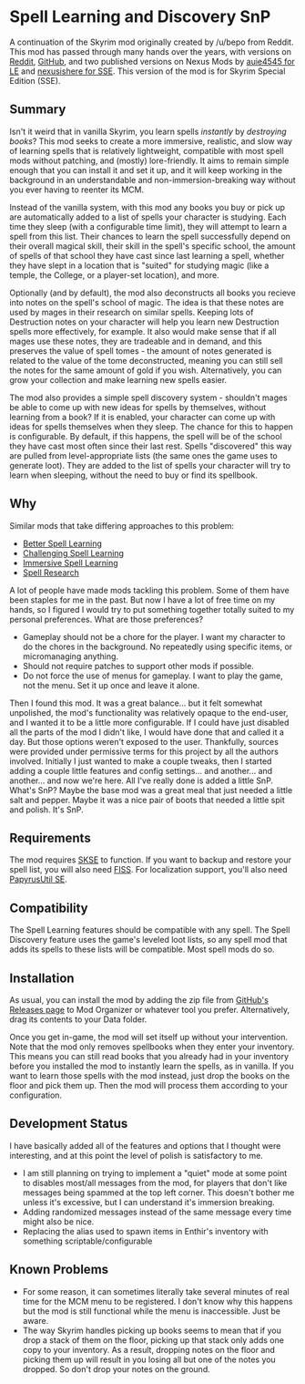 Spell Learning and Discovery SnP
=========================

A continuation of the Skyrim mod originally created by /u/bepo from Reddit. This mod has passed through many hands over the years, with versions on [Reddit](https://www.reddit.com/r/skyrimmods/comments/58lovp/please_adopt_my_mod_spell_learning/), [GitHub](https://github.com/ttrebuchon/Skyrim_Spell_Learning), and two published versions on Nexus Mods by [auie4545 for LE](https://www.nexusmods.com/skyrim/mods/87495) and [nexusishere for SSE](https://www.nexusmods.com/skyrimspecialedition/mods/17446). This version of the mod is for Skyrim Special Edition (SSE).

Summary
-------

Isn't it weird that in vanilla Skyrim, you learn spells *instantly* by *destroying books*? This mod seeks to create a more immersive, realistic, and slow way of learning spells that is relatively lightweight, compatible with most spell mods without patching, and (mostly) lore-friendly. It aims to remain simple enough that you can install it and set it up, and it will keep working in the background in an understandable and non-immersion-breaking way without you ever having to reenter its MCM.

Instead of the vanilla system, with this mod any books you buy or pick up are automatically added to a list of spells your character is studying. Each time they sleep (with a configurable time limit), they will attempt to learn a spell from this list. Their chances to learn the spell successfully depend on their overall magical skill, their skill in the spell's specific school, the amount of spells of that school they have cast since last learning a spell, whether they have slept in a location that is "suited" for studying magic (like a temple, the College, or a player-set location), and more.

Optionally (and by default), the mod also deconstructs all books you recieve into notes on the spell's school of magic. The idea is that these notes are used by mages in their research on similar spells. Keeping lots of Destruction notes on your character will help you learn new Destruction spells more effectively, for example. It also would make sense that if all mages use these notes, they are tradeable and in demand, and this preserves the value of spell tomes - the amount of notes generated is related to the value of the tome deconstructed, meaning you can still sell the notes for the same amount of gold if you wish. Alternatively, you can grow your collection and make learning new spells easier.

The mod also provides a simple spell discovery system - shouldn't mages be able to come up with new ideas for spells by themselves, without learning from a book? If it is enabled, your character can come up with ideas for spells themselves when they sleep. The chance for this to happen is configurable. By default, if this happens, the spell will be of the school they have cast most often since their last rest. Spells "discovered" this way are pulled from level-appropriate lists (the same ones the game uses to generate loot). They are added to the list of spells your character will try to learn when sleeping, without the need to buy or find its spellbook.

Why
-------------

Similar mods that take differing approaches to this problem:

* [Better Spell Learning](https://www.nexusmods.com/skyrimspecialedition/mods/4924)
* [Challenging Spell Learning](https://www.nexusmods.com/skyrimspecialedition/mods/20521)
* [Immersive Spell Learning](https://www.nexusmods.com/skyrimspecialedition/mods/33375)
* [Spell Research](https://www.nexusmods.com/skyrimspecialedition/mods/20983)

A lot of people have made mods tackling this problem. Some of them have been staples for me in the past. But now I have a lot of free time on my hands, so I figured I would try to put something together totally suited to my personal preferences. What are those preferences?

* Gameplay should not be a chore for the player. I want my character to do the chores in the background. No repeatedly using specific items, or micromanaging anything.
* Should not require patches to support other mods if possible.
* Do not force the use of menus for gameplay. I want to play the game, not the menu. Set it up once and leave it alone.

Then I found this mod. It was a great balance... but it felt somewhat unpolished, the mod's functionality was relatively opaque to the end-user, and I wanted it to be a little more configurable. If I could have just disabled all the parts of the mod I didn't like, I would have done that and called it a day. But those options weren't exposed to the user. Thankfully, sources were provided under permissive terms for this project by all the authors involved. Initially I just wanted to make a couple tweaks, then I started adding a couple little features and config settings... and another... and another... and now we're here. All I've really done is added a little SnP. What's SnP? Maybe the base mod was a great meal that just needed a little salt and pepper. Maybe it was a nice pair of boots that needed a little spit and polish. It's SnP.

Requirements
------------

The mod requires [SKSE](https://skse.silverlock.org/) to function. If you want to backup and restore your spell list, you will also need [FISS](https://www.nexusmods.com/skyrimspecialedition/mods/13956). For localization support, you'll also need [PapyrusUtil SE](https://www.nexusmods.com/skyrimspecialedition/mods/13048).

Compatibility
-------------

The Spell Learning features should be compatible with any spell. The Spell Discovery feature uses the game's leveled loot lists, so any spell mod that adds its spells to these lists will be compatible. Most spell mods do so.

Installation
-------------

As usual, you can install the mod by adding the zip file from [GitHub's Releases page](https://github.com/mlim15/Skyrim_Spell_Learning/releases) to Mod Organizer or whatever tool you prefer. Alternatively, drag its contents to your Data folder.

Once you get in-game, the mod will set itself up without your intervention. Note that the mod only removes spellbooks when they enter your inventory. This means you can still read books that you already had in your inventory before you installed the mod to instantly learn the spells, as in vanilla. If you want to learn those spells with the mod instead, just drop the books on the floor and pick them up. Then the mod will process them according to your configuration.

Development Status
----------

I have basically added all of the features and options that I thought were interesting, and at this point the level of polish is satisfactory to me.

* I am still planning on trying to implement a "quiet" mode at some point to disables most/all messages from the mod, for players that don't like messages being spammed at the top left corner. This doesn't bother me unless it's excessive, but I can understand it's immersion breaking.
* Adding randomized messages instead of the same message every time might also be nice.
* Replacing the alias used to spawn items in Enthir's inventory with something scriptable/configurable

Known Problems
----------

* For some reason, it can sometimes literally take several minutes of real time for the MCM menu to be registered. I don't know why this happens but the mod is still functional while the menu is inaccessible. Just be aware.
* The way Skyrim handles picking up books seems to mean that if you drop a stack of them on the floor, picking up that stack only adds one copy to your inventory. As a result, dropping notes on the floor and picking them up will result in you losing all but one of the notes you dropped. So don't drop your notes on the ground.
